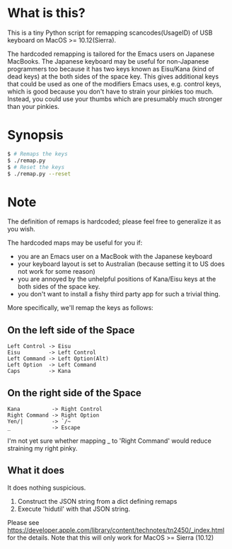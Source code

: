 What is this?
=============

This is a tiny Python script for remapping scancodes(UsageID) of USB keyboard on MacOS >= 10.12(Sierra).

The hardcoded remapping is tailored for the Emacs users on Japanese MacBooks.
The Japanese keyboard may be useful for non-Japanese programmers too because it has
two keys known as Eisu/Kana (kind of dead keys) at the both sides of the space key.
This gives additional keys that could be used as one of the modifiers Emacs uses,
e.g. control keys, which is good because you don't have to strain your pinkies too much. 
Instead, you could use your thumbs which are presumably much stronger than your pinkies.

# Synopsis

```bash
$ # Remaps the keys
$ ./remap.py
$ # Reset the keys
$ ./remap.py --reset
```

# Note

The definition of remaps is hardcoded; please feel free to generalize it as you wish.

The hardcoded maps may be useful for you if:
+ you are an Emacs user on a MacBook with the Japanese keyboard
+ your keyboard layout is set to Australian (because setting it to US does not work for some reason)
+ you are annoyed by the unhelpful positions of Kana/Eisu keys at the both sides of the space key.
+ you don't want to install a fishy third party app for such a trivial thing.

More specifically, we'll remap the keys as follows:

## On the left side of the Space

```
Left Control -> Eisu
Eisu         -> Left Control
Left Command -> Left Option(Alt)
Left Option  -> Left Command
Caps         -> Kana
```

## On the right side of the Space

```
Kana          -> Right Control
Right Command -> Right Option
Yen/|         -> `/~
_             -> Escape
```

I'm not yet sure whether mapping \_ to 'Right Command' would reduce straining
my right pinky.

What it does
------------

It does nothing suspicious. 

1. Construct the JSON string from a dict defining remaps
2. Execute 'hidutil' with that JSON string.

Please see https://developer.apple.com/library/content/technotes/tn2450/_index.html
for the details. Note that this will only work for MacOS >= Sierra (10.12)
